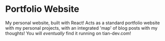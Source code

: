 # Portfolio Website

My personal website, built with React! Acts as a standard portfolio website with my personal projects, with an integrated 'map' of blog posts with my thoughts! You will _eventually_ find it running on tian-dev.com!
